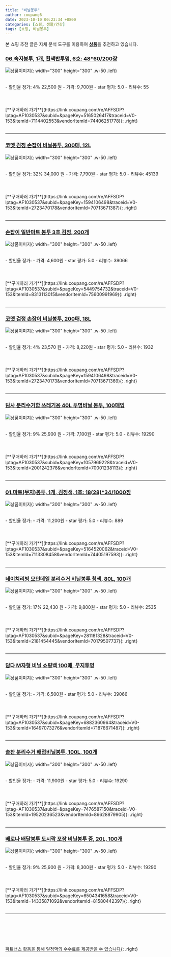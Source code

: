 ```yaml
---
title: "비닐봉투"
author: coupang6
date: 2023-10-10 00:23:34 +0800
categories: [쇼핑, 생활/건강]
tags: [쇼핑, 비닐봉투]
---
```


본 쇼핑 추천 글은 자체 분석 도구를 이용하여 [**상품**](https://link.coupang.com/a/bao1ui)을 추천하고 있습니다.

### [06.속지봉투, 1개, 흰색반투명, 6호: 48*60/200장](https://link.coupang.com/re/AFFSDP?lptag=AF1030537&subid=&pageKey=5165026417&traceid=V0-153&itemId=7114402553&vendorItemId=74406251778)

![상품이미지](https://thumbnail6.coupangcdn.com/thumbnails/remote/230x230ex/image/vendor_inventory/4fe2/8ff44a28070ff8513972a4e7fc91d0bf606e83127effa93c55e560b3bdd4.jpg){: width="300" height="300" .w-50 .left}


<br>
- 할인율 정가: 4%  22,500   원
- 가격: 9,700원
- star 평가: 5.0
- 리뷰수: 55
<br>
<br>
<br>
<br>
[**구매하러 가기**](https://link.coupang.com/re/AFFSDP?lptag=AF1030537&subid=&pageKey=5165026417&traceid=V0-153&itemId=7114402553&vendorItemId=74406251778){: .right}
<br>
<br>

---

### [코멧 검정 손잡이 비닐봉투, 300매, 12L](https://link.coupang.com/re/AFFSDP?lptag=AF1030537&subid=&pageKey=1594106498&traceid=V0-153&itemId=2723470178&vendorItemId=70713671387)

![상품이미지](https://thumbnail7.coupangcdn.com/thumbnails/remote/230x230ex/image/retail/images/363696685407012-51a8a810-398b-42f0-9226-069e505690e0.jpg){: width="300" height="300" .w-50 .left}


<br>
- 할인율 정가: 32%  34,000   원
- 가격: 7,790원
- star 평가: 5.0
- 리뷰수: 45139
<br>
<br>
<br>
<br>
[**구매하러 가기**](https://link.coupang.com/re/AFFSDP?lptag=AF1030537&subid=&pageKey=1594106498&traceid=V0-153&itemId=2723470178&vendorItemId=70713671387){: .right}
<br>
<br>

---

### [손잡이 일반마트 봉투 3호 검정, 200개](https://link.coupang.com/re/AFFSDP?lptag=AF1030537&subid=&pageKey=5449754732&traceid=V0-153&itemId=8313113015&vendorItemId=75600991969)

![상품이미지](https://thumbnail6.coupangcdn.com/thumbnails/remote/230x230ex/image/retail/images/2021/05/03/10/2/616f28f1-9156-46f5-9d7d-b24329552558.jpg){: width="300" height="300" .w-50 .left}


<br>
- 할인율 정가: 
- 가격: 4,600원
- star 평가: 5.0
- 리뷰수: 39066
<br>
<br>
<br>
<br>
[**구매하러 가기**](https://link.coupang.com/re/AFFSDP?lptag=AF1030537&subid=&pageKey=5449754732&traceid=V0-153&itemId=8313113015&vendorItemId=75600991969){: .right}
<br>
<br>

---

### [코멧 검정 손잡이 비닐봉투, 200매, 18L](https://link.coupang.com/re/AFFSDP?lptag=AF1030537&subid=&pageKey=1594106498&traceid=V0-153&itemId=2723470173&vendorItemId=70713671369)

![상품이미지](https://thumbnail8.coupangcdn.com/thumbnails/remote/230x230ex/image/retail/images/514964250345348-eea725c7-5cd4-4396-a0c9-c6c6bc6e2a42.JPG){: width="300" height="300" .w-50 .left}


<br>
- 할인율 정가: 4%  23,570   원
- 가격: 8,220원
- star 평가: 5.0
- 리뷰수: 1932
<br>
<br>
<br>
<br>
[**구매하러 가기**](https://link.coupang.com/re/AFFSDP?lptag=AF1030537&subid=&pageKey=1594106498&traceid=V0-153&itemId=2723470173&vendorItemId=70713671369){: .right}
<br>
<br>

---

### [탐사 분리수거함 쓰레기용 40L 투명비닐 봉투, 100매입](https://link.coupang.com/re/AFFSDP?lptag=AF1030537&subid=&pageKey=1057969228&traceid=V0-153&itemId=2001242378&vendorItemId=70001238113)

![상품이미지](https://thumbnail8.coupangcdn.com/thumbnails/remote/230x230ex/image/retail/images/38406092823262-83e20d44-f2e8-4118-9f85-403a285551f9.jpg){: width="300" height="300" .w-50 .left}


<br>
- 할인율 정가: 9%  25,900   원
- 가격: 7,100원
- star 평가: 5.0
- 리뷰수: 19290
<br>
<br>
<br>
<br>
[**구매하러 가기**](https://link.coupang.com/re/AFFSDP?lptag=AF1030537&subid=&pageKey=1057969228&traceid=V0-153&itemId=2001242378&vendorItemId=70001238113){: .right}
<br>
<br>

---

### [01.마트(무지)봉투, 1개, 검정색, 1호: 18(28)*34/1000장](https://link.coupang.com/re/AFFSDP?lptag=AF1030537&subid=&pageKey=5164520062&traceid=V0-153&itemId=7113308458&vendorItemId=74405197593)

![상품이미지](https://thumbnail8.coupangcdn.com/thumbnails/remote/230x230ex/image/vendor_inventory/d743/d360072895d5cf3312ed55a5f29306df64c98e7c2f9bb7d8e0e4a2d3efdc.jpg){: width="300" height="300" .w-50 .left}


<br>
- 할인율 정가: 
- 가격: 11,200원
- star 평가: 5.0
- 리뷰수: 889
<br>
<br>
<br>
<br>
[**구매하러 가기**](https://link.coupang.com/re/AFFSDP?lptag=AF1030537&subid=&pageKey=5164520062&traceid=V0-153&itemId=7113308458&vendorItemId=74405197593){: .right}
<br>
<br>

---

### [네이쳐리빙 모던데일 분리수거 비닐봉투 청색, 80L, 100개](https://link.coupang.com/re/AFFSDP?lptag=AF1030537&subid=&pageKey=281181328&traceid=V0-153&itemId=2181454445&vendorItemId=70179507737)

![상품이미지](https://thumbnail9.coupangcdn.com/thumbnails/remote/230x230ex/image/retail/images/1861023531422325-4c7f563d-7467-474c-9c1e-cafe32c9f92f.jpg){: width="300" height="300" .w-50 .left}


<br>
- 할인율 정가: 17%  22,430   원
- 가격: 9,800원
- star 평가: 5.0
- 리뷰수: 2535
<br>
<br>
<br>
<br>
[**구매하러 가기**](https://link.coupang.com/re/AFFSDP?lptag=AF1030537&subid=&pageKey=281181328&traceid=V0-153&itemId=2181454445&vendorItemId=70179507737){: .right}
<br>
<br>

---

### [담다 M자형 비닐 쇼핑백 100매, 무지투명](https://link.coupang.com/re/AFFSDP?lptag=AF1030537&subid=&pageKey=6882360964&traceid=V0-153&itemId=16497073276&vendorItemId=71876671487)

![상품이미지](https://thumbnail8.coupangcdn.com/thumbnails/remote/230x230ex/image/retail/images/43869361388226-40edef46-eb06-494f-9a06-4e27c9cf2454.jpg){: width="300" height="300" .w-50 .left}


<br>
- 할인율 정가: 
- 가격: 6,500원
- star 평가: 5.0
- 리뷰수: 39066
<br>
<br>
<br>
<br>
[**구매하러 가기**](https://link.coupang.com/re/AFFSDP?lptag=AF1030537&subid=&pageKey=6882360964&traceid=V0-153&itemId=16497073276&vendorItemId=71876671487){: .right}
<br>
<br>

---

### [솔찬 분리수거 배접비닐봉투, 100L, 100개](https://link.coupang.com/re/AFFSDP?lptag=AF1030537&subid=&pageKey=7476587150&traceid=V0-153&itemId=19520236523&vendorItemId=86628879905)

![상품이미지](https://thumbnail7.coupangcdn.com/thumbnails/remote/230x230ex/image/vendor_inventory/82e1/c31b66bc27be47b8486de326b0982a5a21ad958122602d29d2e6ece1ac37.jpg){: width="300" height="300" .w-50 .left}


<br>
- 할인율 정가: 
- 가격: 11,900원
- star 평가: 5.0
- 리뷰수: 19290
<br>
<br>
<br>
<br>
[**구매하러 가기**](https://link.coupang.com/re/AFFSDP?lptag=AF1030537&subid=&pageKey=7476587150&traceid=V0-153&itemId=19520236523&vendorItemId=86628879905){: .right}
<br>
<br>

---

### [베로나 배달봉투 도시락 포장 비닐봉투 중, 20L, 100개](https://link.coupang.com/re/AFFSDP?lptag=AF1030537&subid=&pageKey=6504341658&traceid=V0-153&itemId=14335871092&vendorItemId=81580442397)

![상품이미지](https://thumbnail8.coupangcdn.com/thumbnails/remote/230x230ex/image/retail/images/630495413214138-9d47bce3-3a81-4408-a837-1345c2e862a0.jpg){: width="300" height="300" .w-50 .left}


<br>
- 할인율 정가: 9%  25,900   원
- 가격: 8,300원
- star 평가: 5.0
- 리뷰수: 19290
<br>
<br>
<br>
<br>
[**구매하러 가기**](https://link.coupang.com/re/AFFSDP?lptag=AF1030537&subid=&pageKey=6504341658&traceid=V0-153&itemId=14335871092&vendorItemId=81580442397){: .right}
<br>
<br>

---
<br><br><br><br><br> [파트너스 활동을 통해 일정액의 수수료를 제공받을 수 있습니다](https://link.coupang.com/a/bao1ui){: .right}